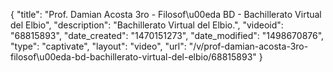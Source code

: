 {
    "title": "Prof. Damian Acosta 3ro - Filosof\u00eda BD - Bachillerato Virtual del Elbio",
    "description": "Bachillerato Virtual del Elbio.",
    "videoid": "68815893",
    "date_created": "1470151273",
    "date_modified": "1498670876",
    "type": "captivate",
    "layout": "video",
    "url": "\/v\/prof-damian-acosta-3ro-filosof\u00eda-bd-bachillerato-virtual-del-elbio\/68815893"
}